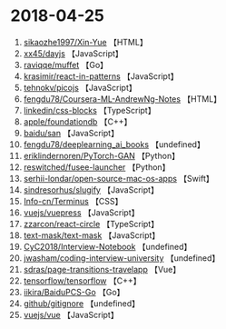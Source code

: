 # 2018-04-25

1. [sikaozhe1997/Xin-Yue](https://github.com/sikaozhe1997/Xin-Yue) 【HTML】
2. [xx45/dayjs](https://github.com/xx45/dayjs) 【JavaScript】
3. [raviqqe/muffet](https://github.com/raviqqe/muffet) 【Go】
4. [krasimir/react-in-patterns](https://github.com/krasimir/react-in-patterns) 【JavaScript】
5. [tehnokv/picojs](https://github.com/tehnokv/picojs) 【JavaScript】
6. [fengdu78/Coursera-ML-AndrewNg-Notes](https://github.com/fengdu78/Coursera-ML-AndrewNg-Notes) 【HTML】
7. [linkedin/css-blocks](https://github.com/linkedin/css-blocks) 【TypeScript】
8. [apple/foundationdb](https://github.com/apple/foundationdb) 【C++】
9. [baidu/san](https://github.com/baidu/san) 【JavaScript】
10. [fengdu78/deeplearning_ai_books](https://github.com/fengdu78/deeplearning_ai_books) 【undefined】
11. [eriklindernoren/PyTorch-GAN](https://github.com/eriklindernoren/PyTorch-GAN) 【Python】
12. [reswitched/fusee-launcher](https://github.com/reswitched/fusee-launcher) 【Python】
13. [serhii-londar/open-source-mac-os-apps](https://github.com/serhii-londar/open-source-mac-os-apps) 【Swift】
14. [sindresorhus/slugify](https://github.com/sindresorhus/slugify) 【JavaScript】
15. [Info-cn/Terminus](https://github.com/Info-cn/Terminus) 【CSS】
16. [vuejs/vuepress](https://github.com/vuejs/vuepress) 【JavaScript】
17. [zzarcon/react-circle](https://github.com/zzarcon/react-circle) 【TypeScript】
18. [text-mask/text-mask](https://github.com/text-mask/text-mask) 【JavaScript】
19. [CyC2018/Interview-Notebook](https://github.com/CyC2018/Interview-Notebook) 【undefined】
20. [jwasham/coding-interview-university](https://github.com/jwasham/coding-interview-university) 【undefined】
21. [sdras/page-transitions-travelapp](https://github.com/sdras/page-transitions-travelapp) 【Vue】
22. [tensorflow/tensorflow](https://github.com/tensorflow/tensorflow) 【C++】
23. [iikira/BaiduPCS-Go](https://github.com/iikira/BaiduPCS-Go) 【Go】
24. [github/gitignore](https://github.com/github/gitignore) 【undefined】
25. [vuejs/vue](https://github.com/vuejs/vue) 【JavaScript】

